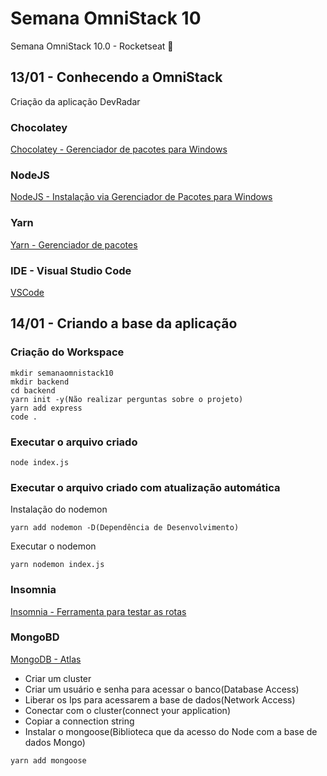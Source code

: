 # Semana OmniStack 10
Semana OmniStack 10.0 - Rocketseat 🚀

## 13/01 - Conhecendo a OmniStack
Criação da aplicação DevRadar

### Chocolatey
[Chocolatey - Gerenciador de pacotes para Windows](https://chocolatey.org/install)

### NodeJS
[NodeJS - Instalação via Gerenciador de Pacotes para Windows](https://nodejs.org/pt-br/download/package-manager/#windows)

### Yarn
[Yarn - Gerenciador de pacotes](https://yarnpkg.com/pt-BR/)

### IDE - Visual Studio Code
[VSCode](https://code.visualstudio.com/)

## 14/01 - Criando a base da aplicação
### Criação do Workspace
```
mkdir semanaomnistack10
mkdir backend
cd backend
yarn init -y(Não realizar perguntas sobre o projeto)
yarn add express
code .
```
### Executar o arquivo criado
```
node index.js
```
### Executar o arquivo criado com atualização automática
Instalação do nodemon
```
yarn add nodemon -D(Dependência de Desenvolvimento)
```
Executar o nodemon
```
yarn nodemon index.js
```

### Insomnia
[Insomnia - Ferramenta para testar as rotas](https://insomnia.rest/)

### MongoBD
[MongoDB - Atlas](https://www.mongodb.com/cloud/atlas)
* Criar um cluster
* Criar um usuário e senha para acessar o banco(Database Access)
* Liberar os Ips para acessarem a base de dados(Network Access)
* Conectar com o cluster(connect your application)
* Copiar a connection string
* Instalar o mongoose(Biblioteca que da acesso do Node com a base de dados Mongo)
```
yarn add mongoose
```
